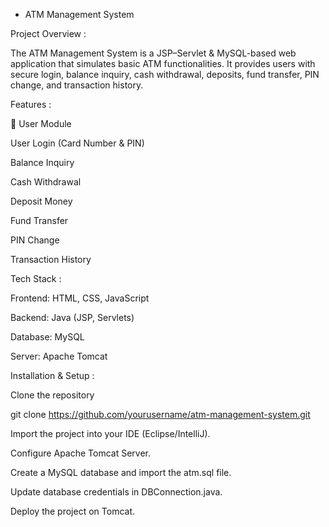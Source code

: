 * ATM Management System

Project Overview :

The ATM Management System is a JSP–Servlet & MySQL-based web application that simulates basic ATM functionalities.
It provides users with secure login, balance inquiry, cash withdrawal, deposits, fund transfer, PIN change, and transaction history.

 Features :
 
🔹 User Module

User Login (Card Number & PIN)

Balance Inquiry

Cash Withdrawal

Deposit Money

Fund Transfer

PIN Change

Transaction History

Tech Stack :

Frontend: HTML, CSS, JavaScript

Backend: Java (JSP, Servlets)

Database: MySQL

Server: Apache Tomcat

Installation & Setup :

Clone the repository

git clone https://github.com/yourusername/atm-management-system.git


Import the project into your IDE (Eclipse/IntelliJ).

Configure Apache Tomcat Server.

Create a MySQL database and import the atm.sql file.

Update database credentials in DBConnection.java.

Deploy the project on Tomcat.
